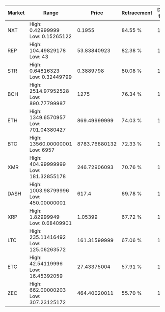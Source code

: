 | Market | Range | Price| Retracement | Doubles to 50% |
| --- | --- | --- | --- | --- |
| NXT | High: 0.42999999<br />Low: 0.15265122 | 0.1955 | 84.55 % | 1.49 |
| REP | High: 104.49829178<br />Low: 43 | 53.83840923 | 82.38 % | 1.37 |
| STR | High: 0.64816323<br />Low: 0.32449799 | 0.3889798 | 80.08 % | 1.25 |
| BCH | High: 2514.97952528<br />Low: 890.77799987 | 1275 | 76.34 % | 1.34 |
| ETH | High: 1349.6570957<br />Low: 701.04380427 | 869.49999999 | 74.03 % | 1.18 |
| BTC | High: 13560.00000001<br />Low: 6957 | 8783.76680132 | 72.33 % | 1.17 |
| XMR | High: 404.99999999<br />Low: 181.32855178 | 246.72906093 | 70.76 % | 1.19 |
| DASH | High: 1003.98799996<br />Low: 450.00000001 | 617.4 | 69.78 % | 1.18 |
| XRP | High: 1.82999949<br />Low: 0.68409901 | 1.05399 | 67.72 % | 1.19 |
| LTC | High: 235.11416492<br />Low: 125.06263572 | 161.31599999 | 67.06 % | 1.12 |
| ETC | High: 42.54119996<br />Low: 16.45392059 | 27.43375004 | 57.91 % | 1.08 |
| ZEC | High: 662.00000203<br />Low: 307.23125172 | 464.40020011 | 55.70 % | 1.04 |
